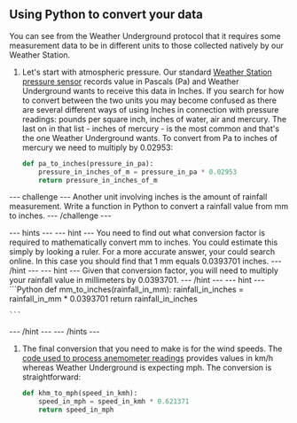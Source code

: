 ## Using Python to convert your data

You can see from the Weather Underground protocol that it requires some measurement data to be in different units to those collected natively by our Weather Station.

1. Let's start with atmospheric pressure.  Our standard [Weather Station pressure sensor](https://github.com/raspberrypilearning/sensing-the-weather/blob/master/lesson-9/worksheet.md) records value in Pascals (Pa) and Weather Underground wants to receive this data in Inches. If you search for how to convert between the two units you may become confused as there are several different ways of using Inches in connection with pressure readings: pounds per square inch, inches of water, air and mercury. The last on in that list - inches of mercury - is the most common and that's the one Weather Underground wants. To convert from Pa to inches of mercury we need to multiply by 0.02953:

    ```Python
    def pa_to_inches(pressure_in_pa):
        pressure_in_inches_of_m = pressure_in_pa * 0.02953
        return pressure_in_inches_of_m

    ```
--- challenge ---
Another unit involving inches is the amount of rainfall measurement. Write a function in Python to convert a rainfall value from mm to inches.
--- /challenge ---

--- hints ---
--- hint ---
You need to find out what conversion factor is required to mathematically convert mm to inches. You could estimate this simply by looking a ruler. For a more accurate answer, your could search online.  In this case you should find that 1 mm equals 0.0393701 inches.
--- /hint ---
--- hint ---
Given that conversion factor, you will need to multiply your rainfall value in millimeters by 0.0393701.
--- /hint ---
--- hint ---
    ```Python
    def mm_to_inches(rainfall_in_mm):
        rainfall_in_inches = rainfall_in_mm * 0.0393701
        return rainfall_in_inches

    ```
--- /hint ---
--- /hints ---

1. The final conversion that you need to make is for the wind speeds. The [code used to process anemometer readings](https://github.com/raspberrypilearning/sensing-the-weather/blob/master/lesson-2/worksheet.md) provides values in km/h whereas Weather Underground is expecting mph. The conversion is straightforward:

    ```Python
    def khm_to_mph(speed_in_kmh):
        speed_in_mph = speed_in_kmh * 0.621371
        return speed_in_mph

    ```
